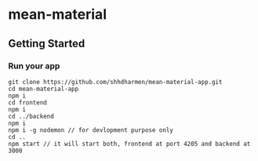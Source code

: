# mean-material
## Getting Started
### Run your app
```
git clone https://github.com/shhdharmen/mean-material-app.git
cd mean-material-app
npm i
cd frontend
npm i
cd ../backend
npm i
npm i -g nodemon // for devlopment purpose only
cd ..
npm start // it will start both, frontend at port 4205 and backend at 3000
```
